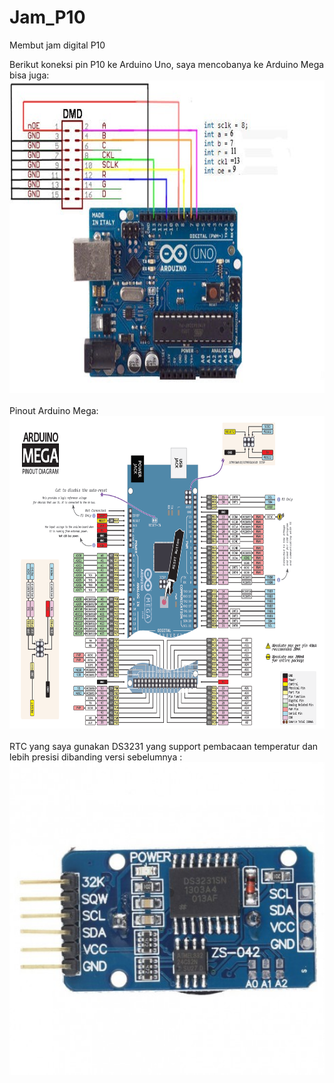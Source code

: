 # Jam_P10
Membut jam digital P10

Berikut koneksi pin P10 ke Arduino Uno, saya mencobanya ke Arduino Mega bisa juga:
<img src="JD_P10/p10 to UNO.jpg" width="700" height="500"> <br><br>
Pinout Arduino Mega: <br>
<img src="JD_P10/pinout Mega.png" width="700" height="500"> <br><br>
RTC yang saya gunakan DS3231 yang support pembacaan temperatur dan lebih presisi dibanding versi sebelumnya : <br>
<img src="JD_P10/rtc.jpg" width="700" height="500"> <br><br>
